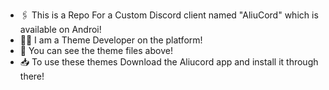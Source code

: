 - 🖇️ This is a Repo For a Custom Discord client named "AliuCord" which is available on Androi!
- 🤵🏽 I am a Theme Developer on the platform!
- 📂 You can see the theme files above!
- 📥 To use these themes Download the Aliucord app and install it through there!
